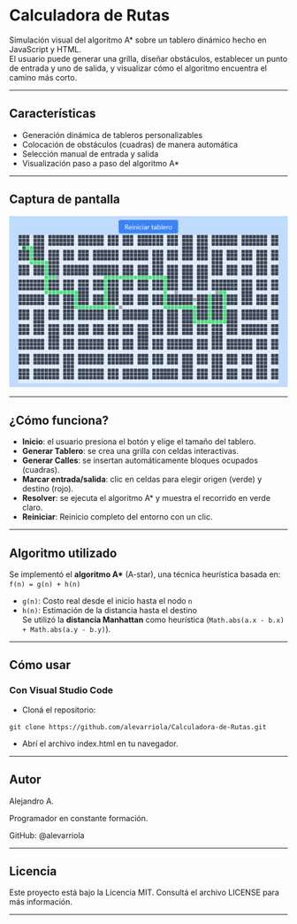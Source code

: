 # Calculadora de Rutas

Simulación visual del algoritmo A* sobre un tablero dinámico hecho en JavaScript y HTML.  
El usuario puede generar una grilla, diseñar obstáculos, establecer un punto de entrada y uno de salida, y visualizar cómo el algoritmo encuentra el camino más corto.

---

## Características

-  Generación dinámica de tableros personalizables
-  Colocación de obstáculos (cuadras) de manera automática
-  Selección manual de entrada y salida
-  Visualización paso a paso del algoritmo A*

---

## Captura de pantalla

<img src="https://github.com/alevarriola/Calculadora-de-Rutas/blob/main/img/captura.png" alt="Captura del simulador" width="600" />

---

## ¿Cómo funciona?

-  **Inicio**: el usuario presiona el botón y elige el tamaño del tablero.
-  **Generar Tablero**: se crea una grilla con celdas interactivas.
-  **Generar Calles**: se insertan automáticamente bloques ocupados (cuadras).
-  **Marcar entrada/salida**: clic en celdas para elegir origen (verde) y destino (rojo).
-  **Resolver**: se ejecuta el algoritmo A* y muestra el recorrido en verde claro.
-  **Reiniciar**: Reinicio completo del entorno con un clic.

---

##  Algoritmo utilizado

Se implementó el **algoritmo A\*** (A-star), una técnica heurística basada en:
`f(n) = g(n) + h(n)`
- `g(n)`: Costo real desde el inicio hasta el nodo `n`
- `h(n)`: Estimación de la distancia hasta el destino  
Se utilizó la **distancia Manhattan** como heurística (`Math.abs(a.x - b.x) + Math.abs(a.y - b.y)`).

---
##  Cómo usar
### Con Visual Studio Code

- Cloná el repositorio:

```
git clone https://github.com/alevarriola/Calculadora-de-Rutas.git 
```
- Abrí el archivo index.html en tu navegador.

---

## Autor

Alejandro A.

Programador en constante formación.

GitHub: @alevarriola

---

## Licencia

Este proyecto está bajo la Licencia MIT.
Consultá el archivo LICENSE para más información.

---
